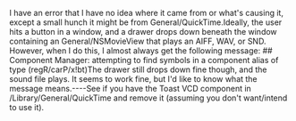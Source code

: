  I have an error that I have no idea where it came from or what's causing it, except a small hunch it might  be from General/QuickTime.Ideally, the user hits a button in a window, and a drawer drops down beneath the window containing an General/NSMovieView that plays an AIFF, WAV, or SND. However, when I do this, I almost always get the following message:    ## Component Manager: attempting to find symbols in a component alias of type (regR/carP/x!bt)The drawer still drops down fine though, and the sound file plays. It seems to work fine, but I'd like to know what the message means.----See if you have the Toast VCD component in /Library/General/QuickTime and remove it (assuming you don't want/intend to use it).